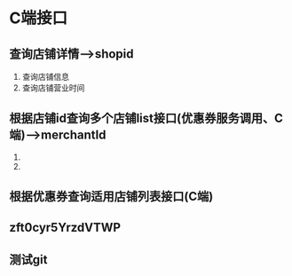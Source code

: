 # C端接口
## 查询店铺详情-->shopid
1. 查询店铺信息
2. 查询店铺营业时间

## 根据店铺id查询多个店铺list接口(优惠券服务调用、C端)-->merchantId
1.
2.


## 根据优惠券查询适用店铺列表接口(C端)
## zft0cyr5YrzdVTWP
## 测试git
